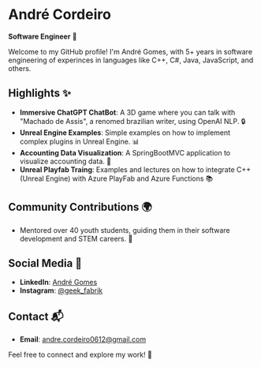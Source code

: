 

# André Cordeiro

**Software Engineer** 🚀

Welcome to my GitHub profile! I'm André Gomes, with 5+ years in software engineering of experinces in languages like C++, C#, Java, JavaScript, and others.

## Highlights ✨

- **Immersive ChatGPT ChatBot**: A 3D game where you can talk with "Machado de Assis", a renomed brazilian writer, using OpenAI NLP. 🔒
- **Unreal Engine Examples**: Simple examples on how to implement complex plugins in Unreal Engine. 📊
- **Accounting Data Visualization**: A SpringBootMVC application to visualize accounting data. 🔄
- **Unreal Playfab Traing**: Examples and lectures on how to integrate C++ (Unreal Engine) with Azure PlayFab and Azure Functions 📚

## Community Contributions 🌍

- Mentored over 40 youth students, guiding them in their software development and STEM careers. 🤝

## Social Media 📱

- **LinkedIn**: [André Gomes](https://www.linkedin.com/in/andréluizcordeirogomes/)
- **Instagram**: [@geek_fabrik](https://www.instagram.com/geek_fabrik/)

## Contact 📬

- **Email**: [andre.cordeiro0612@gmail.com](mailto:andre.cordeiro0612@gmail.com)

Feel free to connect and explore my work! 🌟
